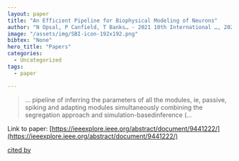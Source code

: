 ```yaml
---
layout: paper
title: "An Efficient Pipeline for Biophysical Modeling of Neurons"
author: "N Opsal, P Canfield, T Banks… - 2021 10th International …, 2021 - ieeexplore.ieee.org"
image: "/assets/img/SBI-icon-192x192.png"
bibtex: "None"
hero_title: "Papers"
categories:
  - Uncategorized
tags:
  - paper

---
```

>… pipeline of inferring the parameters of all the modules, ie, passive, spiking and adapting modules simultaneously combining the segregation approach and simulation-basedinference (…

Link to paper: [https://ieeexplore.ieee.org/abstract/document/9441222/](https://ieeexplore.ieee.org/abstract/document/9441222/)

[cited by](https://scholar.google.com/scholar?cites=10494802893427520886&as_sdt=2005&sciodt=0,5&hl=en&num=20)

